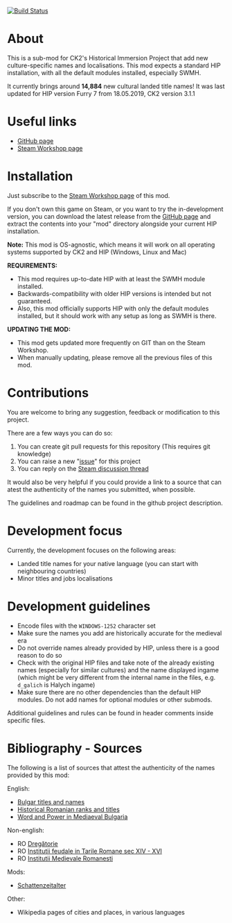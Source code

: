 [![Build Status](https://travis-ci.com/hmlendea/ck2-hip-mcn.svg?branch=master)](https://travis-ci.com/hmlendea/ck2-hip-mcn)

# About

This is a sub-mod for CK2's Historical Immersion Project that add new culture-specific names and localisations.
This mod expects a standard HIP installation, with all the default modules installed, especially SWMH.

It currently brings around **14,884** new cultural landed title names!
It was last updated for HIP version Furry 7 from 18.05.2019, CK2 version 3.1.1

# Useful links

- [GitHub page](https://github.com/hmlendea/ck2-hip-mcn)
- [Steam Workshop page](http://steamcommunity.com/sharedfiles/filedetails/?id=1175098675)

# Installation

Just subscribe to the [Steam Workshop page](http://steamcommunity.com/sharedfiles/filedetails/?id=1175098675) of this mod.

If you don't own this game on Steam, or you want to try the in-development version, you can download the latest release from the [GitHub page](https://github.com/hmlendea/ck2-hip-mcn/releases) and extract the contents into your "mod" directory alongside your current HIP installation.

**Note:** This mod is OS-agnostic, which means it will work on all operating systems supported by CK2 and HIP (Windows, Linux and Mac)

**REQUIREMENTS:**
- This mod requires up-to-date HIP with at least the SWMH module installed.
- Backwards-compatibility with older HIP versions is intended but not guaranteed.
- Also, this mod officially supports HIP with only the default modules installed, but it should work with any setup as long as SWMH is there.

**UPDATING THE MOD:**
- This mod gets updated more frequently on GIT than on the Steam Workshop.
- When manually updating, please remove all the previous files of this mod.

# Contributions

You are welcome to bring any suggestion, feedback or modification to this project.

There are a few ways you can do so:

1. You can create git pull requests for this repository (This requires git knowledge)
2. You can raise a new "[issue](https://github.com/hmlendea/ck2-hip-mcn/issues)" for this project
4. You can reply on the [Steam discussion thread](http://steamcommunity.com/workshop/filedetails/discussion/1175098675/1479856439031332646/)

It would also be very helpful if you could provide a link to a source that can atest the authenticity of the names you submitted, when possible.

The guidelines and roadmap can be found in the github project description.

# Development focus

Currently, the development focuses on the following areas:

- Landed title names for your native language (you can start with neighbouring countries)
- Minor titles and jobs localisations

# Development guidelines

- Encode files with the `WINDOWS-1252` character set
- Make sure the names you add are historically accurate for the medieval era
- Do not override names already provided by HIP, unless there is a good reason to do so
- Check with the original HIP files and take note of the already existing names (especially for similar cultures) and the name displayed ingame (which might be very different from the internal name in the files, e.g. `d_galich` is Halych ingame)
- Make sure there are no other dependencies than the default HIP modules. Do not add names for optional modules or other submods.

Additional guidelines and rules can be found in header comments inside specific files.

# Bibliography - Sources

The following is a list of sources that attest the authenticity of the names provided by this mod:

English:
- [Bulgar titles and names](http://www.chitatel.net/forum/topic/375-bulgar-titles-and-names/)
- [Historical Romanian ranks and titles](https://en.wikipedia.org/wiki/Historical_Romanian_ranks_and_titles)
- [Word and Power in Mediaeval Bulgaria](https://books.google.co.uk/books?id=O-j66lYzINEC)

Non-english:
- RO [Dregătorie](https://ro.wikipedia.org/wiki/Dreg%C4%83torie)
- RO [Institutii feudale in Tarile Romane sec XIV - XVI](http://www.ebacalaureat.ro/c/institutii-feudale-in-tarile-romane-sec-xiv---xvi/1158)
- RO [Institutii Medievale Romanesti](https://www.scribd.com/doc/103239549/Institutii-Medievale-Romanesti)

Mods:
- [Schattenzeitalter](http://www.moddb.com/mods/schattenzeitalter)

Other:
- Wikipedia pages of cities and places, in various languages
